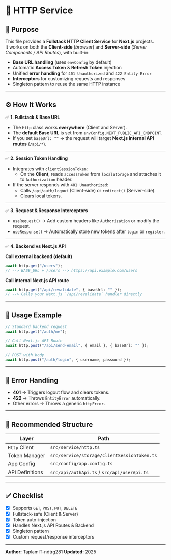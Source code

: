 # 📄 HTTP Service

## 📌 Purpose

This file provides a **Fullstack HTTP Client Service** for **Next.js** projects.  
It works on both the **Client-side** (_browser_) and **Server-side** (_Server Components / API Routes_), with built-in:

-   **Base URL handling** (uses `envConfig` by default)
-   Automatic **Access Token** & **Refresh Token** injection
-   Unified **error handling** for `401 Unauthorized` and `422 Entity Error`
-   **Interceptors** for customizing requests and responses
-   Singleton pattern to reuse the same HTTP instance

---

## ⚙️ How It Works

✅ **1. Fullstack & Base URL**

-   The `Http` class works **everywhere** (Client and Server).
-   The **default Base URL** is set from `envConfig.NEXT_PUBLIC_API_ENDPOINT`.
-   If you set `baseUrl: ""` → the request will target **Next.js internal API routes** (`/api/*`).

---

✅ **2. Session Token Handling**

-   Integrates with `clientSessionToken`:
    -   On the **Client**, reads `accessToken` from `localStorage` and attaches it to `Authorization` header.
-   If the server responds with `401 Unauthorized`:
    -   Calls `/api/auth/logout` (Client-side) or `redirect()` (Server-side).
    -   Clears local tokens.

---

✅ **3. Request & Response Interceptors**

-   `useRequest()` → Add custom headers like `Authorization` or modify the request.
-   `useResponse()` → Automatically store new tokens after `login` or `register`.

---

✅ **4. Backend vs Next.js API**

**Call external backend (default)**

```ts
await http.get("/users");
// --> BASE_URL + /users --> https://api.example.com/users
```

**Call internal Next.js API route**

```ts
await http.get("/api/revalidate", { baseUrl: "" });
// --> Calls your Next.js `/api/revalidate` handler directly
```

---

## 🔗 Usage Example

```ts
// Standard backend request
await http.get("/auth/me");

// Call Next.js API Route
await http.post("/api/send-email", { email }, { baseUrl: "" });

// POST with body
await http.post("/auth/login", { username, password });
```

---

## 🛑 Error Handling

-   **401** → Triggers logout flow and clears tokens.
-   **422** → Throws `EntityError` automatically.
-   Other errors → Throws a generic `httpError`.

---

## 📂 Recommended Structure

| Layer           | Path                                        |
| --------------- | ------------------------------------------- |
| `Http` Client   | `src/service/http.ts`                       |
| Token Manager   | `src/service/storage/clientSessionToken.ts` |
| App Config      | `src/config/app.config.ts`                  |
| API Definitions | `src/api/authApi.ts` / `src/api/userApi.ts` |

---

## ✅ Checklist

-   [x] Supports `GET`, `POST`, `PUT`, `DELETE`
-   [x] Fullstack-safe (Client & Server)
-   [x] Token auto-injection
-   [x] Handles Next.js API Routes & Backend
-   [x] Singleton pattern
-   [x] Custom request/response interceptors

---

**Author:** TaplamIT-ndtrg281
**Updated:** 2025
